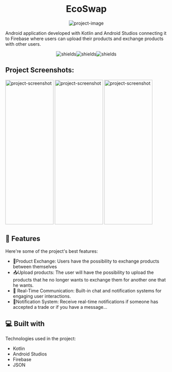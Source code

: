 <h1 align="center" id="title">EcoSwap</h1>

<p align="center"><img src="https://socialify.git.ci/4drian04/EcoSwap/image?language=1&amp;name=1&amp;owner=1&amp;theme=Light" alt="project-image"></p>

<p id="description">Android application developed with Kotlin and Android Studios connecting it to Firebase where users can upload their products and exchange products with other users.</p>

<p align="center"><img src="https://camo.githubusercontent.com/a78a67e9d3e5144782ab3af819ebafef65dea775261fdaa0328bd61178b15882/68747470733a2f2f696d672e736869656c64732e696f2f62616467652f4b6f746c696e2d4231323545413f7374796c653d666f722d7468652d6261646765266c6f676f3d6b6f746c696e266c6f676f436f6c6f723d7768697465" alt="shields"><img src="https://img.shields.io/badge/android%20studio-346ac1?style=for-the-badge&amp;logo=android%20studio&amp;logoColor=white" alt="shields"><img src="https://img.shields.io/badge/firebase-a08021?style=for-the-badge&amp;logo=firebase&amp;logoColor=ffcd34" alt="shields"></p>

<h2>Project Screenshots:</h2>

<img src="https://github.com/user-attachments/assets/725caab5-8efc-47b1-96d1-8ab256822747" alt="project-screenshot" width="150" height="450/">

<img src="https://github.com/user-attachments/assets/83cb295d-be4a-4d56-b6d3-b5e76e4cd4a3" alt="project-screenshot" width="150" height="450/">

<img src="https://github.com/user-attachments/assets/97c5680b-df71-4b46-a1ce-1a5c7816d9db" alt="project-screenshot" width="150" height="450/">

  
  
<h2>🧐 Features</h2>

Here're some of the project's best features:

*   🔁Product Exchange: Users have the possibility to exchange products between themselves
*   📤Upload products: The user will have the possibility to upload the products that he no longer wants to exchange them for another one that he wants.
*   🎯 Real-Time Communication: Built-in chat and notification systems for engaging user interactions.
*   🔔Notification System: Receive real-time notifications if someone has accepted a trade or if you have a message...

  
  
<h2>💻 Built with</h2>

Technologies used in the project:

*   Kotlin
*   Android Studios
*   Firebase
*   JSON
